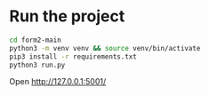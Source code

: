 # Run the project

```bash
cd form2-main
python3 -m venv venv && source venv/bin/activate
pip3 install -r requirements.txt
python3 run.py
```
Open http://127.0.0.1:5001/

